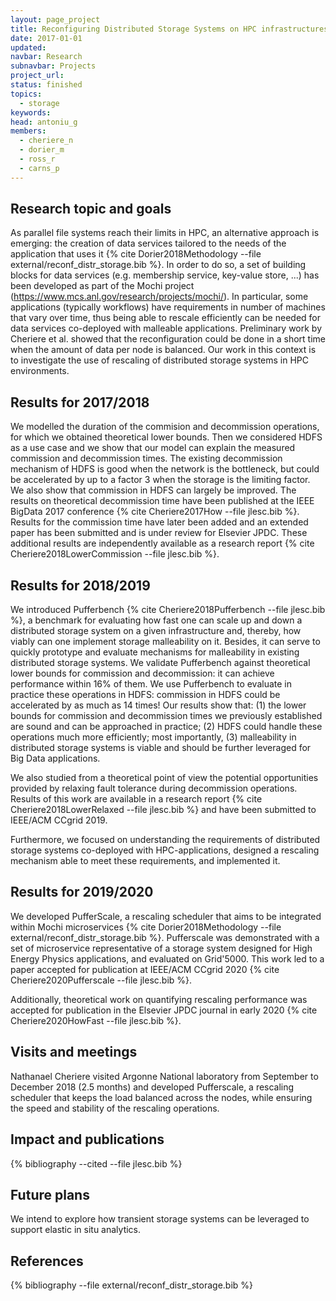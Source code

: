 ```yaml
---
layout: page_project
title: Reconfiguring Distributed Storage Systems on HPC infrastructures
date: 2017-01-01
updated:
navbar: Research
subnavbar: Projects
project_url:
status: finished
topics: 
  - storage
keywords:
head: antoniu_g
members:
  - cheriere_n
  - dorier_m
  - ross_r
  - carns_p
---
```


## Research topic and goals

As parallel file systems reach their limits in HPC, an alternative approach is emerging:
the creation of data services tailored to the needs of the application that uses it 
{% cite Dorier2018Methodology --file external/reconf_distr_storage.bib %}.
In order to do so, a set of building blocks for data services (e.g. membership service, key-value store, ...)
has been developed as part of the Mochi project (https://www.mcs.anl.gov/research/projects/mochi/).
In particular, some applications (typically workflows) have requirements in number of machines 
that vary over time, thus being able to rescale efficiently can be needed for data services 
co-deployed with malleable applications. Preliminary work by Cheriere et al. showed that 
the reconfiguration could be done in a short time when the amount of data per node is balanced.
Our work in this context is to investigate the use of rescaling of distributed storage systems in HPC environments.


## Results for 2017/2018

We modelled the duration of the commision and decommission operations, for which we obtained 
theoretical lower bounds. Then we considered HDFS as a use case and we show that our model
can explain the measured commission and decommission times. The existing decommission mechanism
of HDFS is good when the network is the bottleneck, but could be accelerated by up to a factor 3
when the storage is the limiting factor. We also show that commission in HDFS can largely be improved.
The results on theoretical decommission time have been published at the IEEE BigData 2017 
conference {% cite Cheriere2017How --file jlesc.bib %}. Results for the commission time have later
been added and an extended paper has been submitted and is under review for Elsevier JPDC.
These additional results are independently available as a research report {% cite Cheriere2018LowerCommission --file jlesc.bib %}.

## Results for 2018/2019

We introduced Pufferbench {% cite Cheriere2018Pufferbench --file jlesc.bib %}, a benchmark for evaluating
how fast one can scale up and down a distributed storage system on a given infrastructure and, thereby,
how viably can one implement storage malleability on it. Besides, it can serve to quickly prototype and evaluate mechanisms
for malleability in existing distributed storage systems. We validate Pufferbench against theoretical
lower bounds for commission and decommission: it can achieve performance within 16% of them.
We use Pufferbench to evaluate in practice these operations in HDFS: commission in HDFS could be
accelerated by as much as 14 times! Our results show that: (1) the lower bounds for commission
and decommission times we previously established are sound and can be approached in practice;
(2) HDFS could handle these operations much more efficiently; most importantly,
(3) malleability in distributed storage systems is viable and should be further leveraged
for Big Data applications.

We also studied from a theoretical point of view the potential opportunities provided by
relaxing fault tolerance during decommission operations. Results of this work are available
in a research report {% cite Cheriere2018LowerRelaxed --file jlesc.bib %} and have been submitted to IEEE/ACM CCgrid 2019.

Furthermore, we focused on understanding the requirements of distributed storage systems
co-deployed with HPC-applications, designed a rescaling mechanism able to meet these
requirements, and implemented it.

## Results for 2019/2020

We developed PufferScale, a rescaling scheduler that aims to be integrated within Mochi
microservices {% cite Dorier2018Methodology --file external/reconf_distr_storage.bib %}.
Pufferscale was demonstrated with a set of microservice representative of a storage
system designed for High Energy Physics applications, and evaluated on Grid'5000.
This work led to a paper accepted for publication at IEEE/ACM CCgrid 2020 {% cite Cheriere2020Pufferscale --file jlesc.bib %}.

Additionally, theoretical work on quantifying rescaling performance was accepted for
publication in the Elsevier JPDC journal in early 2020 {% cite Cheriere2020HowFast --file jlesc.bib %}.

## Visits and meetings

Nathanael Cheriere visited Argonne National laboratory from September to December 2018 
(2.5 months) and developed Pufferscale, a rescaling scheduler that keeps the load balanced
across the nodes, while ensuring the speed and stability of the rescaling operations.

## Impact and publications

{% bibliography --cited --file jlesc.bib %}

## Future plans

We intend to explore how transient storage systems can be leveraged to support elastic in situ analytics.

## References

{% bibliography --file external/reconf_distr_storage.bib %}

